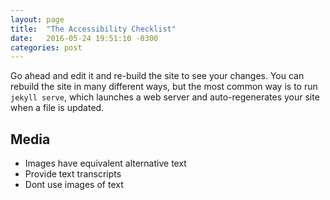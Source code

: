 ```yaml
---
layout: page
title:  "The Accessibility Checklist"
date:   2016-05-24 19:51:10 -0300
categories: post
---
```


Go ahead and edit it and re-build the site to see your changes. You can rebuild the site in many different ways, but the most common way is to run `jekyll serve`, which launches a web server and auto-regenerates your site when a file is updated.

## Media
- Images have equivalent alternative text
- Provide text transcripts
- Dont use images of text

